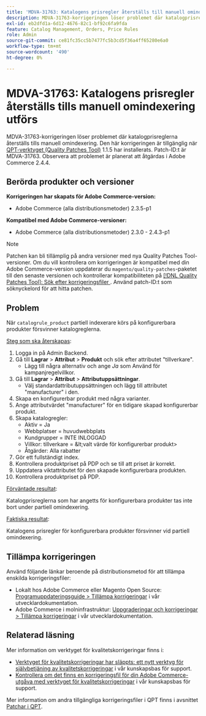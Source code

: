 ```yaml
---
title: 'MDVA-31763: Katalogens prisregler återställs till manuell omindexering'
description: MDVA-31763-korrigeringen löser problemet där katalogprisreglerna återställs tills manuell omindexering. Den här korrigeringen är tillgänglig när [QPT-verktyget (Quality Patches Tool)](/help/announcements/adobe-commerce-announcements/magento-quality-patches-released-new-tool-to-self-serve-quality-patches.md) 1.1.5 är installerat. Patch-ID:t är MDVA-31763. Observera att problemet är planerat att åtgärdas i Adobe Commerce 2.4.4.
exl-id: eb2dfd1a-6d12-4676-82c1-bf92c6fa9fda
feature: Catalog Management, Orders, Price Rules
role: Admin
source-git-commit: ce81fc35cc5b7477fc5b3cd5f36a4ff65280e6a0
workflow-type: tm+mt
source-wordcount: '490'
ht-degree: 0%

---
```


# MDVA-31763: Katalogens prisregler återställs tills manuell omindexering utförs

MDVA-31763-korrigeringen löser problemet där katalogprisreglerna återställs tills manuell omindexering. Den här korrigeringen är tillgänglig när [QPT-verktyget (Quality Patches Tool)](/help/announcements/adobe-commerce-announcements/magento-quality-patches-released-new-tool-to-self-serve-quality-patches.md) 1.1.5 har installerats. Patch-ID:t är MDVA-31763. Observera att problemet är planerat att åtgärdas i Adobe Commerce 2.4.4.

## Berörda produkter och versioner

**Korrigeringen har skapats för Adobe Commerce-version:**

* Adobe Commerce (alla distributionsmetoder) 2.3.5-p1

**Kompatibel med Adobe Commerce-versioner:**

* Adobe Commerce (alla distributionsmetoder) 2.3.0 - 2.4.3-p1

>[!NOTE]
>
>Patchen kan bli tillämplig på andra versioner med nya Quality Patches Tool-versioner. Om du vill kontrollera om korrigeringen är kompatibel med din Adobe Commerce-version uppdaterar du `magento/quality-patches`-paketet till den senaste versionen och kontrollerar kompatibiliteten på [[!DNL Quality Patches Tool]: Sök efter korrigeringsfiler ](https://devdocs.magento.com/quality-patches/tool.html#patch-grid). Använd patch-ID:t som söknyckelord för att hitta patchen.

## Problem

När `catalogrule_product` partiell indexerare körs på konfigurerbara produkter försvinner katalogreglerna.

<u>Steg som ska återskapas</u>:

1. Logga in på Admin Backend.
1. Gå till **Lagrar** > **Attribut** > **Produkt** och sök efter attributet &quot;tillverkare&quot;.
   * Lägg till några alternativ och ange *Ja* som Använd för kampanjregelvillkor.
1. Gå till **Lagrar** > **Attribut** > **Attributuppsättningar**.
   * Välj standardattributuppsättningen och lägg till attributet &quot;manufacturer&quot; i den.
1. Skapa en konfigurerbar produkt med några varianter.
1. Ange attributvärdet &quot;manufacturer&quot; för en tidigare skapad konfigurerbar produkt.
1. Skapa katalogregler:
   * Aktiv = Ja
   * Webbplatser = huvudwebbplats
   * Kundgrupper = INTE INLOGGAD
   * Villkor: tillverkare = \&lt;valt värde för konfigurerbar produkt>
   * Åtgärder: Alla rabatter
1. Gör ett fullständigt index.
1. Kontrollera produktpriset på PDP och se till att priset är korrekt.
1. Uppdatera viktattributet för den skapade konfigurerbara produkten.
1. Kontrollera produktpriset på PDP.

<u>Förväntade resultat</u>:

Katalogprisreglerna som har angetts för konfigurerbara produkter tas inte bort under partiell omindexering.

<u>Faktiska resultat</u>:

Katalogens prisregler för konfigurerbara produkter försvinner vid partiell omindexering.

## Tillämpa korrigeringen

Använd följande länkar beroende på distributionsmetod för att tillämpa enskilda korrigeringsfiler:

* Lokalt hos Adobe Commerce eller Magento Open Source: [Programuppdateringsguide > Tillämpa korrigeringar](https://devdocs.magento.com/guides/v2.4/comp-mgr/patching/mqp.html) i vår utvecklardokumentation.
* Adobe Commerce i molninfrastruktur: [Uppgraderingar och korrigeringar > Tillämpa korrigeringar](https://devdocs.magento.com/cloud/project/project-patch.html) i vår utvecklardokumentation.

## Relaterad läsning

Mer information om verktyget för kvalitetskorrigeringar finns i:

* [Verktyget för kvalitetskorrigeringar har släppts: ett nytt verktyg för självbetjäning av kvalitetskorrigeringar](/help/announcements/adobe-commerce-announcements/magento-quality-patches-released-new-tool-to-self-serve-quality-patches.md) i vår kunskapsbas för support.
* [Kontrollera om det finns en korrigeringsfil för din Adobe Commerce-utgåva med verktyget för kvalitetskorrigeringar](/help/support-tools/patches-available-in-qpt-tool/check-patch-for-magento-issue-with-magento-quality-patches.md) i vår kunskapsbas för support.

Mer information om andra tillgängliga korrigeringsfiler i QPT finns i avsnittet [Patchar i QPT](https://support.magento.com/hc/en-us/sections/360010506631-Patches-available-in-MQP-tool-).
